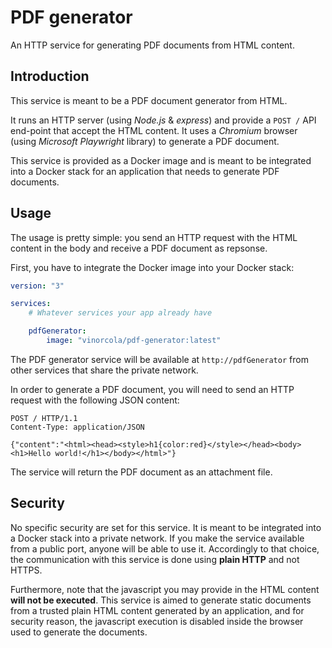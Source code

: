 # PDF generator

An HTTP service for generating PDF documents from HTML content.

## Introduction

This service is meant to be a PDF document generator from HTML.

It runs an HTTP server (using *Node.js* & *express*) and provide a `POST /` API end-point that accept the HTML content. It
uses a *Chromium* browser (using *Microsoft Playwright* library) to generate a PDF document.

This service is provided as a Docker image and is meant to be integrated into a Docker stack for an application that
needs to generate PDF documents.

## Usage

The usage is pretty simple: you send an HTTP request with the HTML content in the body and receive a PDF document as
repsonse.

First, you have to integrate the Docker image into your Docker stack:

```yaml
version: "3"

services:
    # Whatever services your app already have

    pdfGenerator:
        image: "vinorcola/pdf-generator:latest"
```

The PDF generator service will be available at `http://pdfGenerator` from other services that share the private network.

In order to generate a PDF document, you will need to send an HTTP request with the following JSON content:

```http
POST / HTTP/1.1
Content-Type: application/JSON

{"content":"<html><head><style>h1{color:red}</style></head><body><h1>Hello world!</h1></body></html>"}
```

The service will return the PDF document as an attachment file.

## Security

No specific security are set for this service. It is meant to be integrated into a Docker stack into a private network.
If you make the service available from a public port, anyone will be able to use it. Accordingly to that choice, the
communication with this service is done using **plain HTTP** and not HTTPS.

Furthermore, note that the javascript you may provide in the HTML content **will not be executed**. This service is
aimed to generate static documents from a trusted plain HTML content generated by an application, and for security
reason, the javascript execution is disabled inside the browser used to generate the documents.

